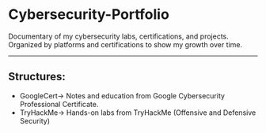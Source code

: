 # Cybersecurity-Portfolio
Documentary of my cybersecurity labs, certifications, and projects.
Organized by platforms and certifications to show my growth over time.

---

## Structures:

- GoogleCert->  Notes and education from Google Cybersecurity Professional Certificate.
- TryHackMe-> Hands-on labs from TryHackMe (Offensive and Defensive Security)
  

